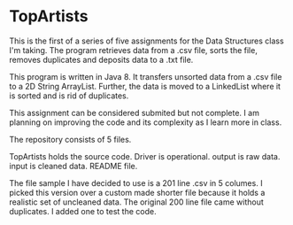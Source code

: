# TopArtists
This is the first of a series of five assignments for the Data Structures class I'm taking. The program retrieves data from a .csv file, sorts the file, removes duplicates and deposits data to 
a .txt file. 

This program is written in Java 8. It transfers unsorted data from a .csv file to a 2D String ArrayList. Further, the data is moved to a LinkedList where it is sorted and is rid of duplicates.

This assignment can be considered submited but not complete. I am planning on improving the code and its complexity as I learn more in class.  

The repository consists of 5 files.

TopArtists holds the source code.
Driver is operational.
output is raw data.
input is cleaned data.
README file.

The file sample I have decided to use is a 201 line .csv in 5 columes. I picked this version over a custom made shorter file because it holds a realistic set of uncleaned data. The original 200 line 
file came without duplicates. I added one to test the code.  

